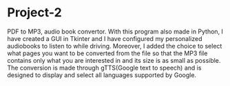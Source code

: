 # Project-2
PDF to MP3, audio book convertor.
With this program also made in Python, I have created a GUI in Tkinter and I have configured my personalized audiobooks to listen to while driving. Moreover, I added the choice to select what pages you want to be converted from the file so that the MP3 file contains only what you are interested in and its size is as small as possible. The conversion is made through gTTS(Google text to speech) and is designed to display and select all languages supported by Google.
